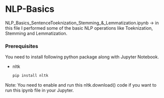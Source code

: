 # NLP-Basics

NLP_Basics_SentenceToeknization_Stemming_&_Lemmatization.ipynb -> in this file I performed some of the basic NLP operations like Toeknization, Stemming and Lemmatization.<br>

### Prerequisites

You need to install following python package along with Jupyter Notebook.

* nltk
  ```sh
  pip install nltk
  ```
 
Note: You need to enable and run this nltk.download() code if you want to run this ipynb file in your Jupyter.
